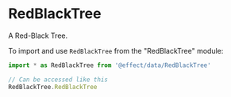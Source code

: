 # RedBlackTree

A Red-Black Tree.

To import and use `RedBlackTree` from the "RedBlackTree" module:

```ts
import * as RedBlackTree from '@effect/data/RedBlackTree'

// Can be accessed like this
RedBlackTree.RedBlackTree
```
